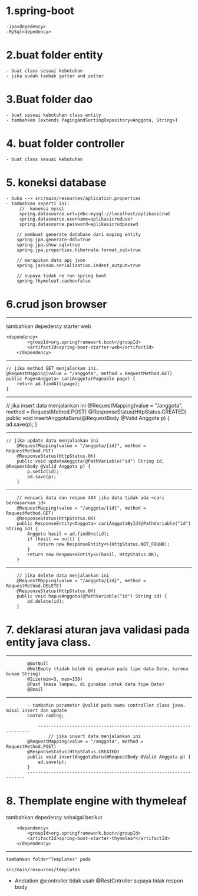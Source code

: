 # 1.spring-boot
	-Jpa<depedency>
	-MySql<depedency>

# 2.buat folder entity
	- buat class sesuai kebutuhan
	- jika sudah tambah getter and setter

# 3.Buat folder dao<data acces object>
	- buat sesuai kebutuhan class entity
	- tambahkan [extends PagingAndSortingRepository<Anggota, String>]

# 4. buat folder controller
	- buat class sesuai kebutuhan

# 5. koneksi database
	- buka --> src/main/resources/aplication.properties
	- tambahkan seperti ini:
		 //  koneksi mysql
		 spring.datasource.url=jdbc:mysql://localhost/aplikasicrud
		 spring.datasource.username=aplikasicruduser
		 spring.datasource.password=aplikasicrudpasswd

		// membuat generate database dari maping entity
		spring.jpa.generate-ddl=true
		spring.jpa.show-sql=true
		spring.jpa.properties.hibernate.format_sql=true

		// merapikan data api json
		spring.jackson.serialization.indent_output=true

		// supaya tidak re run spring boot
		spring.thymeleaf.cache=false

# 6.crud json browser
***
tambahkan depedency starter web

    <dependency>
			<groupId>org.springframework.boot</groupId>
			<artifactId>spring-boot-starter-web</artifactId>
		</dependency>


  ***
	// jika method GET menjalankan ini.
	@RequestMapping(value = "/anggota", method = RequestMethod.GET)
	public Page<Anggota> cariAnggota(Pageable page) {
		return ad.findAll(page);
	}

***
// jika insert data menjalankan ini
	@RequestMapping(value = "/anggota", method = RequestMethod.POST)
	@ResponseStatus(HttpStatus.CREATED)
	public void insertAnggotaBaru(@RequestBody @Valid Anggota p) {
		ad.save(p);
	}

***
	// jika update data menjalankan ini
		@RequestMapping(value = "/anggota/{id}", method = RequestMethod.PUT)
		@ResponseStatus(HttpStatus.OK)
		public void updateAnggota(@PathVariable("id") String id, @RequestBody @Valid Anggota p) {
			p.setId(id);
			ad.save(p);
		}

***
		// mencari data dan respon 404 jika data tidak ada <cari berdasarkan id>
		@RequestMapping(value = "/anggota/{id}", method = RequestMethod.GET)
		@ResponseStatus(HttpStatus.OK)
		public ResponseEntity<Anggota> cariAnggotaById(@PathVariable("id") String id) {
			Anggota hasil = ad.findOne(id);
			if (hasil == null) {
				return new ResponseEntity<>(HttpStatus.NOT_FOUND);
			}
			return new ResponseEntity<>(hasil, HttpStatus.OK);
		}

***
		// jika delete data menjalankan ini
		@RequestMapping(value = "/anggota/{id}", method = RequestMethod.DELETE)
		@ResponseStatus(HttpStatus.OK)
		public void hapusAnggota(@PathVariable("id") String id) {
			ad.delete(id);
		}


# 7. deklarasi aturan java validasi pada entity java class.

***
			@NotNull
			@NotEmpty (tidak boleh di gunakan pada tipe data Date, karena bukan String)
			@Size(min=3, max=150)
			@Past (masa lampau, di gunakan untuk data tipe Date)
			@Email

***
			- tambahin parameter @valid pada nama controller class java. misal insert dan update
			contoh coding;

				-------------------------------------------------------------------
					// jika insert data menjalankan ini
			@RequestMapping(value = "/anggota", method = RequestMethod.POST)
			@ResponseStatus(HttpStatus.CREATED)
			public void insertAnggotaBaru(@RequestBody @Valid Anggota p) {
				ad.save(p);
			}
			---------------------------------------------------------------------


# 8. Themplate engine with thymeleaf


tambahkan depedency sebaigai berikut

		<dependency>
			<groupId>org.springframework.boot</groupId>
			<artifactId>spring-boot-starter-thymeleaf</artifactId>
		</dependency>
***
    tambahkan folder"Templates" pada

    src/main/resources/templates


  - Anotation @controller
    tidak usah @RestCntroller supaya tidak respon body
